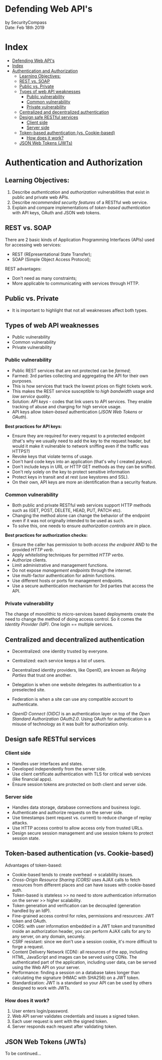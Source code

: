 # Defending Web API's
by SecurityCompass  
Date: Feb 18th 2019

# Index
<!-- TOC depthTo:3 -->

- [Defending Web API's](#defending-web-apis)
- [Index](#index)
- [Authentication and Authorization](#authentication-and-authorization)
    - [Learning Objectives:](#learning-objectives)
    - [REST vs. SOAP](#rest-vs-soap)
    - [Public vs. Private](#public-vs-private)
    - [Types of web API weaknesses](#types-of-web-api-weaknesses)
        - [Public vulnerability](#public-vulnerability)
        - [Common vulnerability](#common-vulnerability)
        - [Private vulnerability](#private-vulnerability)
    - [Centralized and decentralized authentication](#centralized-and-decentralized-authentication)
    - [Design safe RESTful services](#design-safe-restful-services)
        - [Client side](#client-side)
        - [Server side](#server-side)
    - [Token-based authentication (vs. Cookie-based)](#token-based-authentication-vs-cookie-based)
        - [How does it work?](#how-does-it-work)
    - [JSON Web Tokens (JWTs)](#json-web-tokens-jwts)

<!-- /TOC -->

# Authentication and Authorization
## Learning Objectives:
1. Describe *authentication* and *authorization* vulnerabilities that exist in public and private web APIs.
2. Describe *recommended security features* of a RESTful web service.
3. Explain and compare implementations of *token-based authentication* with API keys, OAuth and JSON web tokens.

## REST vs. SOAP
There are 2 basic kinds of Application Programming Interfaces (APIs) used for accessing web services:
* REST (REpresentational State Transfer);
* SOAP (Simple Object Access Protocol);

REST advantages:
* Don't need as many constraints;
* More applicable to communicating with services through HTTP.

## Public vs. Private
* It is important to highlight that not all weaknesses affect both types.

## Types of web API weaknesses
* Public vulnerability
* Common vulnerability
* Private vulnerability

### Public vulnerability
* Public REST services that are not protected can be *farmed*;
* Farmed: 3rd parties collecting and aggregating the API for their own purposes.
* This is how services that track the lowest prices on flight tickets work.
* This makes the REST service susceptible to *high bandwidth* usage and *low service quality*.
* Solution: *API keys* - codes that link users to API services. They enable tracking of abuse and charging for high service usage.
* API keys allow *token-based* authentication (*JSON Web Tokens* or *OAuth*).

**Best practices for API keys:**
* Ensure they are required for every request to a protected endpoint (that's why we usually need to add the key to the request header, but would it make it vulnerable to network sniffing even if the traffic was HTTPS?)
* Revoke keys that violate terms of usage.
* Don't hard code keys into an application (that's why I created *pykeys*).
* Don't include keys in URL or HTTP GET methods as they can be sniffed.
* Don't rely solely on the key to protect sensitive information
* Protect keys in transit and at rest (use keystores and SSL).
* On their own, API keys are more an identification than a security feature.

### Common vulnerability
* Both public and private RESTful web services support HTTP methods such as (GET, POST, DELETE, HEAD, PUT, PATCH etc).
* Changing the method alone can change the behavior of the endpoint even if it was not originally intended to be used as such.
* To solve this, one needs to ensure *authorization controls* are in place.

**Best practices for authorization checks:**
* Ensure the caller has permission to both *access the endpoint* AND to the provided *HTTP verb*.
* Apply *whitelisting* techniques for permitted *HTTP verbs*.
* Authorize clients.
* Limit administrative and management functions.
* Do not expose *management endpoints* through the internet.
* Use multi-factor authentication for admin functions.
* Use different hosts or ports for management endpoints.
* Use a secure authentication mechanism for 3rd parties that access the API.

### Private vulnerability
The change of monolithic to micro-services based deployments create the need to change the method of doing access control. So it comes the *Identity Provider (IdP)*. One login == multiple services.

## Centralized and decentralized authentication
* Decentralized: one identity trusted by everyone.
* Centralized: each service keeps a list of users.

* Decentralized identity providers, like OpenID, are known as *Relying Parties* that trust one another.
* Delegation is when one website delegates its authentication to a preselected site.
* Federation is when a site can use any compatible account to authenticate.

* *OpenID Connect (OIDC)* is an authentication layer on top of the *Open Standard Authorization OAuth2.0*. Using OAuth for authentication is a misuse of technology as it was built for authorization only.

## Design safe RESTful services
### Client side
* Handles user interfaces and states.
* Developed independently from the server side.
* Use client certificate authentication with TLS for critical web services (like financial apps).
* Ensure session tokens are protected on both client and server side.

### Server side
* Handles data storage, database connections and business logic.
* Authenticate and authorize requests on the server side.
* Use timestamps (sent request vs. current) to reduce change of replay attacks.
* Use HTTP access control to allow access only from trusted URLs.
* Design secure session management and use session tokens to protect session state.

## Token-based authentication (vs. Cookie-based)
Advantages of token-based:
* Cookie-based tends to create overhead -> scalability issues.
* *Cross-Origin Resource Sharing (CORS)* uses AJAX calls to fetch resources from different places and can have issues with cookie-based auth.
* Token-based is stateless >> no need to store authentication information on the server >> higher scalability.
* Token generation and verification can be decoupled (generation handled by an IdP).
* Fine-grained access control for roles, permissions and resources: JWT token and OAuth.
* CORS: with user information embedded in a JWT token and transmitted inside an authorization header, you can perform AJAX calls for any to any server, on any domain, securely.
* CSRF resistant: since we don't use a session cookie, it's more difficult to forge a request.
* Content Delivery Network (CDN): all resources of the app, including HTML, JavaScript and images can be served using CDNs. The authenticated part of the application, including user data, can be served using the Web API on your server.
* Performance: finding a session on a database takes longer than calculating the signature (HMAC with SHA256) on a JWT token.
* Standardization: JWT is a standard so your API can be used by others designed to work with JWTs.

### How does it work?
1. User enters login/password.
2. Web API server validates credentials and issues a signed token.
3. Each user request is sent with the signed token.
4. Server responds each request after validating token.

## JSON Web Tokens (JWTs)
To be continued...

